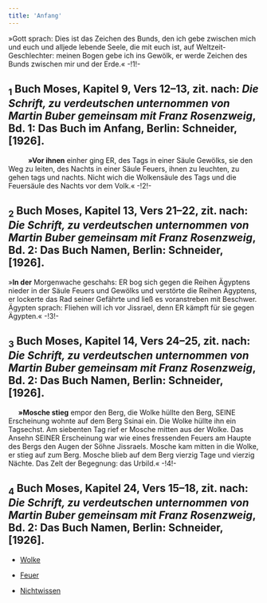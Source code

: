 ```yaml
---
title: 'Anfang'
---
```


»Gott sprach: Dies ist das Zeichen des Bunds, den ich gebe zwischen mich und euch und alljede lebende Seele, die mit euch ist, auf Weltzeit-Geschlechter: meinen Bogen gebe ich ins Gewölk, er werde Zeichen des Bunds zwischen mir und der Erde.« -!1!-
## <sub class="subscript">**1**</sub> Buch Moses, Kapitel 9, Vers 12–13, zit. nach: _Die Schrift, zu verdeutschen unternommen von Martin Buber gemeinsam mit Franz Rosenzweig_, Bd. 1: Das Buch im Anfang, Berlin: Schneider, [1926].
&nbsp;&nbsp;&nbsp;&nbsp; &nbsp;&nbsp;&nbsp;&nbsp; **»Vor ihnen** einher ging ER, des Tags in einer Säule Gewölks, sie den Weg zu leiten, des Nachts in einer Säule Feuers, ihnen zu leuchten, zu gehen tags und nachts. Nicht wich die Wolkensäule des Tags und die Feuersäule des Nachts vor dem Volk.« -!2!-
## <sub class="subscript">**2**</sub> Buch Moses, Kapitel 13, Vers 21–22, zit. nach: _Die Schrift, zu verdeutschen unternommen von Martin Buber gemeinsam mit Franz Rosenzweig_, Bd. 2: Das Buch Namen, Berlin: Schneider, [1926].
»**In der** Morgenwache geschahs: ER bog sich gegen die Reihen Ägyptens nieder in der Säule Feuers und Gewölks und verstörte die Reihen Ägyptens, er lockerte das Rad seiner Gefährte und ließ es voranstreben mit Beschwer. Ägypten sprach: Fliehen will ich vor Jissrael, denn ER kämpft für sie gegen Ägypten.« -!3!-
## <sub class="subscript">**3**</sub> Buch Moses, Kapitel 14, Vers 24–25, zit. nach: _Die Schrift, zu verdeutschen unternommen von Martin Buber gemeinsam mit Franz Rosenzweig_, Bd. 2: Das Buch Namen, Berlin: Schneider, [1926].
&nbsp;&nbsp;&nbsp;&nbsp; **»Mosche stieg** empor den Berg, die Wolke hüllte den Berg, SEINE Erscheinung wohnte auf dem Berg Ssinai ein. Die Wolke hüllte ihn ein Tagsechst. Am siebenten Tag rief er Mosche mitten aus der Wolke. Das Ansehn SEINER Erscheinung war wie eines fressenden Feuers am Haupte des Bergs den Augen der Söhne Jissraels. Mosche kam mitten in die Wolke, er stieg auf zum Berg. Mosche blieb auf dem Berg vierzig Tage und vierzig Nächte. Das Zelt der Begegnung: das Urbild.« -!4!-
## <sub class="subscript">**4**</sub> Buch Moses, Kapitel 24, Vers 15–18, zit. nach: _Die Schrift, zu verdeutschen unternommen von Martin Buber gemeinsam mit Franz Rosenzweig_, Bd. 2: Das Buch Namen, Berlin: Schneider, [1926].

* [Wolke](Clouds_de)

* [Feuer](Fire_de)

* [Nichtwissen](Unknowing_de)







